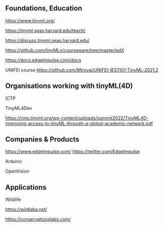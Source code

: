 
## Foundations, Education

https://www.tinyml.org/

https://tinyml.seas.harvard.edu/teach/

https://discuss.tinyml.seas.harvard.edu/

https://github.com/tinyMLx/courseware/tree/master/edX

https://docs.edgeimpulse.com/docs

UNIFEI course https://github.com/Mjrovai/UNIFEI-IESTI01-TinyML-2021.2

## Organisations working with tinyML(4D)

ICTP

TinyML4Dev

https://cms.tinyml.org/wp-content/uploads/summit2022/TinyML4D-improving-access-to-tinyML-through-a-global-academic-network.pdf


## Companies & Products

https://www.edgeimpulse.com/
https://twitter.com/EdgeImpulse

Arduino

OpenVision



## Applications

Wildlife

https://wildlabs.net/

https://conservationxlabs.com/
